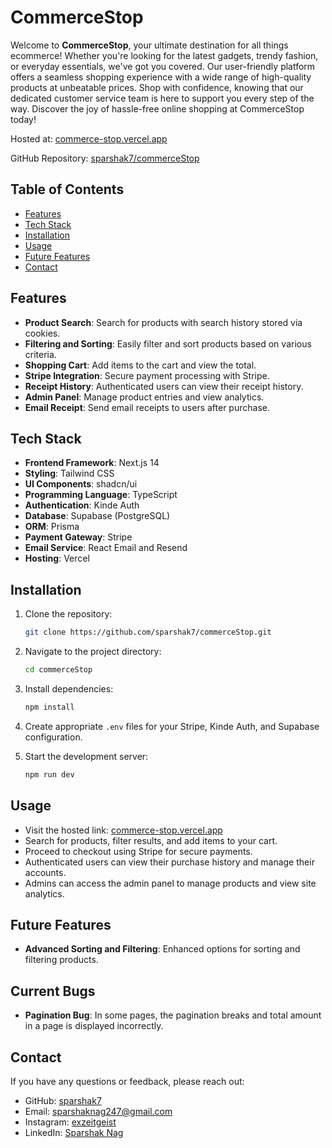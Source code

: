 # CommerceStop

Welcome to **CommerceStop**, your ultimate destination for all things ecommerce! Whether you're looking for the latest gadgets, trendy fashion, or everyday essentials, we've got you covered. Our user-friendly platform offers a seamless shopping experience with a wide range of high-quality products at unbeatable prices. Shop with confidence, knowing that our dedicated customer service team is here to support you every step of the way. Discover the joy of hassle-free online shopping at CommerceStop today!

Hosted at: [commerce-stop.vercel.app](https://commerce-stop.vercel.app/)

GitHub Repository: [sparshak7/commerceStop](https://github.com/sparshak7/commerceStop)

## Table of Contents

- [Features](#features)
- [Tech Stack](#tech-stack)
- [Installation](#installation)
- [Usage](#usage)
- [Future Features](#future-features)
- [Contact](#contact)

## Features

- **Product Search**: Search for products with search history stored via cookies.
- **Filtering and Sorting**: Easily filter and sort products based on various criteria.
- **Shopping Cart**: Add items to the cart and view the total.
- **Stripe Integration**: Secure payment processing with Stripe.
- **Receipt History**: Authenticated users can view their receipt history.
- **Admin Panel**: Manage product entries and view analytics.
- **Email Receipt**: Send email receipts to users after purchase.
  
## Tech Stack

- **Frontend Framework**: Next.js 14
- **Styling**: Tailwind CSS
- **UI Components**: shadcn/ui
- **Programming Language**: TypeScript
- **Authentication**: Kinde Auth
- **Database**: Supabase (PostgreSQL)
- **ORM**: Prisma
- **Payment Gateway**: Stripe
- **Email Service**: React Email and Resend
- **Hosting**: Vercel

## Installation

1. Clone the repository:
    ```sh
    git clone https://github.com/sparshak7/commerceStop.git
    ```
2. Navigate to the project directory:
    ```sh
    cd commerceStop
    ```
3. Install dependencies:
    ```sh
    npm install
    ```
4. Create appropriate `.env` files for your Stripe, Kinde Auth, and Supabase configuration.

5. Start the development server:
    ```sh
    npm run dev
    ```

## Usage

- Visit the hosted link: [commerce-stop.vercel.app](https://commerce-stop.vercel.app/)
- Search for products, filter results, and add items to your cart.
- Proceed to checkout using Stripe for secure payments.
- Authenticated users can view their purchase history and manage their accounts.
- Admins can access the admin panel to manage products and view site analytics.

## Future Features

- **Advanced Sorting and Filtering**: Enhanced options for sorting and filtering products.

## Current Bugs

- **Pagination Bug**: In some pages, the pagination breaks and total amount in a page is displayed incorrectly.

## Contact

If you have any questions or feedback, please reach out:

- GitHub: [sparshak7](https://github.com/sparshak7)
- Email: sparshaknag247@gmail.com
- Instagram: [exzeitgeist](https://www.instagram.com/exzeitgeist/)
- LinkedIn: [Sparshak Nag](https://www.linkedin.com/in/sparshak-nag-9211b314b/)
